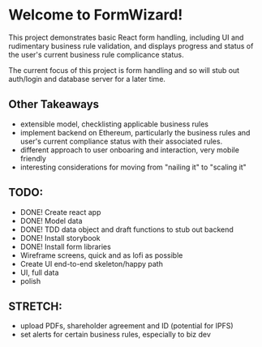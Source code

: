 # Welcome to FormWizard!
This project demonstrates basic React form handling, including UI and rudimentary business rule validation, and displays progress and status of the user's current business rule complicance status.

The current focus of this project is form handling and so will stub out auth/login and database server for a later time.

## Other Takeaways
- extensible model, checklisting applicable business rules
- implement backend on Ethereum, particularly the business rules and user's current compliance status with their associated rules.
- different approach to user onboaring and interaction, very mobile friendly
- interesting considerations for moving from "nailing it" to "scaling it"

## TODO:
- DONE! Create react app
- DONE! Model data
- DONE! TDD data object and draft functions to stub out backend
- DONE! Install storybook
- DONE! Install form libraries
- Wireframe screens, quick and as lofi as possible
- Create UI end-to-end skeleton/happy path
- UI, full data
- polish

## STRETCH:
- upload PDFs, shareholder agreement and ID (potential for IPFS)
- set alerts for certain business rules, especially to biz dev